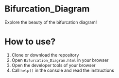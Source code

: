 # Bifurcation_Diagram
Explore the beauty of the bifurcation diagram!

# How to use?
1. Clone or download the repository
2. Open `Bifurcation_Diagram.html` in your browser
3. Open the developer tools of your browser
4. Call `help()` in the console and read the instructions
